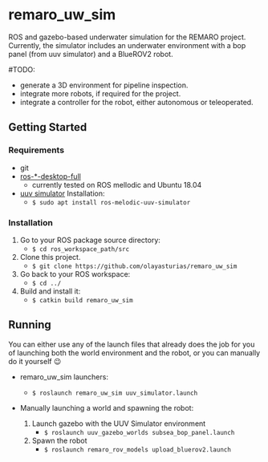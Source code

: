 # remaro_uw_sim
ROS and gazebo-based underwater simulation for the REMARO project.
Currently, the simulator includes an underwater environment with a bop panel (from uuv simulator) and a BlueROV2 robot.

#TODO: 

- generate a 3D environment for pipeline inspection.
- integrate more robots, if required for the project.
- integrate a controller for the robot, either autonomous or teleoperated.


## Getting Started

### Requirements ###
- git
- [ros-\*-desktop-full](http://wiki.ros.org/ROS/Installation)
  - currently tested on ROS mellodic and Ubuntu 18.04
- [uuv simulator](https://uuvsimulator.github.io/) Installation:
   - `$ sudo apt install ros-melodic-uuv-simulator`


### Installation ###
 1. Go to your ROS package source directory:
    - `$ cd ros_workspace_path/src`
 2. Clone this project.
    - `$ git clone https://github.com/olayasturias/remaro_uw_sim`
 3. Go back to your ROS workspace:
    - `$ cd ../`
 4. Build and install it:
    - `$ catkin build remaro_uw_sim`

## Running ##

You can either use any of the launch files that already does the job for you of launching both the world environment and the robot, or you can manually do it yourself :wink:

- remaro_uw_sim launchers:
    - `$ roslaunch remaro_uw_sim uuv_simulator.launch`

- Manually launching a world and spawning the robot:
    1. Launch gazebo with the UUV Simulator environment 
       - `$ roslaunch uuv_gazebo_worlds subsea_bop_panel.launch`
    2. Spawn the robot
       - `$ roslaunch remaro_rov_models upload_bluerov2.launch`  